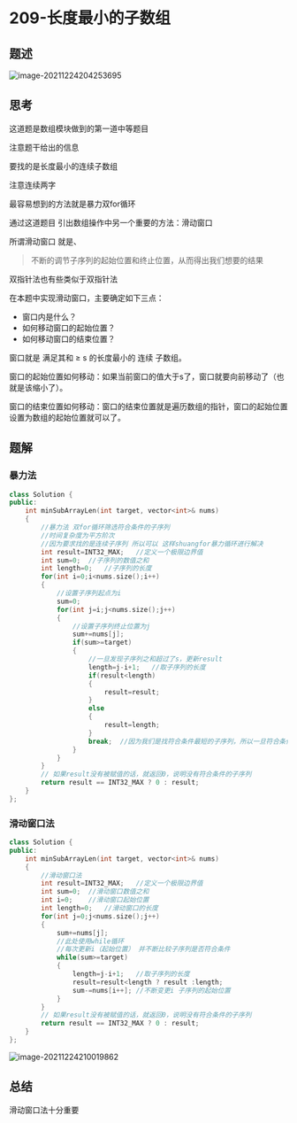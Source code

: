 # 209-长度最小的子数组

## 题述

![image-20211224204253695](https://happygoing.oss-cn-beijing.aliyuncs.com/img/image-20211224204253695.png)

## 思考

这道题是数组模块做到的第一道中等题目

注意题干给出的信息

要找的是长度最小的连续子数组

注意连续两字

最容易想到的方法就是暴力双for循环



通过这道题目 引出数组操作中另一个重要的方法：滑动窗口

所谓滑动窗口 就是、

> 不断的调节子序列的起始位置和终止位置，从而得出我们想要的结果

双指针法也有些类似于双指针法



在本题中实现滑动窗口，主要确定如下三点：

- 窗口内是什么？
- 如何移动窗口的起始位置？
- 如何移动窗口的结束位置？

窗口就是 满足其和 ≥ s 的长度最小的 连续 子数组。

窗口的起始位置如何移动：如果当前窗口的值大于s了，窗口就要向前移动了（也就是该缩小了）。

窗口的结束位置如何移动：窗口的结束位置就是遍历数组的指针，窗口的起始位置设置为数组的起始位置就可以了。

## 题解

### 暴力法

```C++
class Solution {
public:
    int minSubArrayLen(int target, vector<int>& nums) 
    {
        //暴力法 双for循环筛选符合条件的子序列
        //时间复杂度为平方阶次
        //因为要求找的是连续子序列 所以可以 这样shuangfor暴力循环进行解决
        int result=INT32_MAX;   //定义一个极限边界值
        int sum=0;  //子序列的数值之和
        int length=0;   //子序列的长度
        for(int i=0;i<nums.size();i++)
        {
            //设置子序列起点为i
            sum=0;
            for(int j=i;j<nums.size();j++)
            {
                //设置子序列终止位置为j
                sum+=nums[j];
                if(sum>=target)
                {
                    //一旦发现子序列之和超过了s，更新result
                    length=j-i+1;   //取子序列的长度
                    if(result<length)
                    {
                        result=result;
                    }
                    else
                    {
                        result=length;
                    }
                    break;  //因为我们是找符合条件最短的子序列，所以一旦符合条件就break
                }
            }
        }
        // 如果result没有被赋值的话，就返回0，说明没有符合条件的子序列
        return result == INT32_MAX ? 0 : result;
    }
};
```

### 滑动窗口法

```c++
class Solution {
public:
    int minSubArrayLen(int target, vector<int>& nums) 
    {
        //滑动窗口法
        int result=INT32_MAX;   //定义一个极限边界值
        int sum=0;  //滑动窗口数值之和
        int i=0;    //滑动窗口起始位置
        int length=0;   //滑动窗口的长度
        for(int j=0;j<nums.size();j++)
        {
            sum+=nums[j];
            //此处使用while循环
            //每次更新i（起始位置） 并不断比较子序列是否符合条件
            while(sum>=target)
            {
                length=j-i+1;   //取子序列的长度
                result=result<length ? result :length;
                sum-=nums[i++]; //不断变更i 子序列的起始位置
            }
        }
        // 如果result没有被赋值的话，就返回0，说明没有符合条件的子序列
        return result == INT32_MAX ? 0 : result;
    }
};
```

![image-20211224210019862](https://happygoing.oss-cn-beijing.aliyuncs.com/img/image-20211224210019862.png)

## 总结

滑动窗口法十分重要